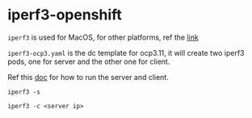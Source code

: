 # iperf3-openshift

`iperf3` is used for MacOS, for other platforms, ref the [link](https://iperf.fr/iperf-download.php)  

`iperf3-ocp3.yaml` is the dc template for ocp3.11, it will create two iperf3 pods, one for server and the other one for client.  

Ref this [doc](http://networkstatic.net/measuring-network-bandwidth-using-iperf-and-docker/) for how to run the server and client.  

```
iperf3 -s
```

```
iperf3 -c <server ip>
```
